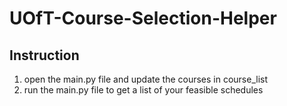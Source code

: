 # UOfT-Course-Selection-Helper

## Instruction
1. open the main.py file and update the courses in course_list
2. run the main.py file to get a list of your feasible schedules
